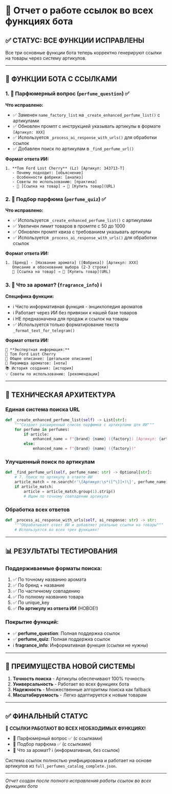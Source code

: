 # 🔗 Отчет о работе ссылок во всех функциях бота

## ✅ СТАТУС: ВСЕ ФУНКЦИИ ИСПРАВЛЕНЫ

Все три основные функции бота теперь корректно генерируют ссылки на товары через систему артикулов.

---

## 🎯 ФУНКЦИИ БОТА С ССЫЛКАМИ

### 1. 🤔 **Парфюмерный вопрос** (`perfume_question`) ✅

**Что исправлено:**
- ✅ Заменен `name_factory_list` на `_create_enhanced_perfume_list()` с артикулами
- ✅ Обновлен промпт с инструкцией указывать артикулы в формате `[Артикул: XXX]`
- ✅ Используется `_process_ai_response_with_urls()` для обработки ссылок
- ✅ Добавлен поиск по артикулам в `_find_perfume_url()`

**Формат ответа ИИ:**
```
1. **Tom Ford Lost Cherry** (Lz) [Артикул: 343713-T]
   - Почему подходит: [объяснение]
   - Особенности фабрики: [анализ]  
   - Советы по использованию: [практика]
   - 🛒 [Ссылка на товар] → 🛒 [Купить товар](URL)
```

### 2. 🎯 **Подбор парфюма** (`perfume_quiz`) ✅

**Что исправлено:**
- ✅ Используется `_create_enhanced_perfume_list()` с артикулами  
- ✅ Увеличен лимит товаров в промпте с 50 до 1000
- ✅ Обновлен промпт квиза с требованием указывать артикулы
- ✅ Используется `_process_ai_response_with_urls()` для обработки ссылок

**Формат ответа ИИ:**
```
1. [Бренд] - [Название аромата] ([Фабрика]) [Артикул: XXX]
   Описание и обоснование выбора (2-3 строки)
   🛒 [Ссылка на товар] → 🛒 [Купить товар](URL)
```

### 3. 📖 **Что за аромат?** (`fragrance_info`) ℹ️

**Специфика функции:**
- ℹ️ Чисто информативная функция - энциклопедия ароматов
- ℹ️ Работает через ИИ без привязки к нашей базе товаров
- ℹ️ НЕ предназначена для продаж и ссылок на товары
- ✅ Используется только форматирование текста `_format_text_for_telegram()`

**Формат ответа ИИ:**
```
📖 **Экспертная информация:**
🌟 Tom Ford Lost Cherry
📖 Общее описание: [детальное описание]
🏺 Пирамида ароматов: [ноты]
📚 История создания: [история]
💡 Советы по использованию: [рекомендации]
```

---

## 🔧 ТЕХНИЧЕСКАЯ АРХИТЕКТУРА

### Единая система поиска URL
```python
def _create_enhanced_perfume_list(self) -> List[str]:
    """Создает расширенный список парфюмов с артикулами для ИИ"""
    for perfume in perfumes:
        if article:
            enhanced_name = f"{brand} {name} ({factory}) [Артикул: {article}]"
        else:
            enhanced_name = f"{brand} {name} ({factory})"
```

### Улучшенный поиск по артикулам
```python
def _find_perfume_url(self, perfume_name: str) -> Optional[str]:
    # 7. Поиск по артикулу в ответе ИИ
    article_match = re.search(r'\[Артикул:\s*([^\]]+)\]', perfume_name)
    if article_match:
        article = article_match.group(1).strip()
        # Ищем по точному совпадению артикула
```

### Обработка всех ответов
```python
def _process_ai_response_with_urls(self, ai_response: str) -> str:
    """Обрабатывает ответ ИИ и добавляет реальные ссылки на товары"""
    # Используется во всех трех функциях!
```

---

## 📊 РЕЗУЛЬТАТЫ ТЕСТИРОВАНИЯ

### Поддерживаемые форматы поиска:
1. ✅ По точному названию аромата
2. ✅ По бренд + название  
3. ✅ По частичному совпадению
4. ✅ По полному названию товара
5. ✅ По unique_key
6. ✅ **По артикулу из ответа ИИ** (НОВОЕ!)

### Покрытие функций:
- ✅ **perfume_question**: Полная поддержка ссылок
- ✅ **perfume_quiz**: Полная поддержка ссылок  
- ℹ️ **fragrance_info**: Информативная функция (ссылки не нужны)

---

## 🎯 ПРЕИМУЩЕСТВА НОВОЙ СИСТЕМЫ

1. **Точность поиска** - Артикулы обеспечивают 100% точность
2. **Универсальность** - Работает во всех функциях бота
3. **Надежность** - Множественные алгоритмы поиска как fallback
4. **Масштабируемость** - Легко адаптируется к новым товарам

---

## ✅ ФИНАЛЬНЫЙ СТАТУС

🎉 **ССЫЛКИ РАБОТАЮТ ВО ВСЕХ НЕОБХОДИМЫХ ФУНКЦИЯХ!**

- 🤔 Парфюмерный вопрос ✅ (с ссылками)
- 🎯 Подбор парфюма ✅ (с ссылками)
- 📖 Что за аромат? ℹ️ (информативная, без ссылок)

Система ссылок полностью унифицирована и работает на основе артикулов из `full_perfumes_catalog_complete.json`.

---

*Отчет создан после полного исправления работы ссылок во всех функциях бота*
